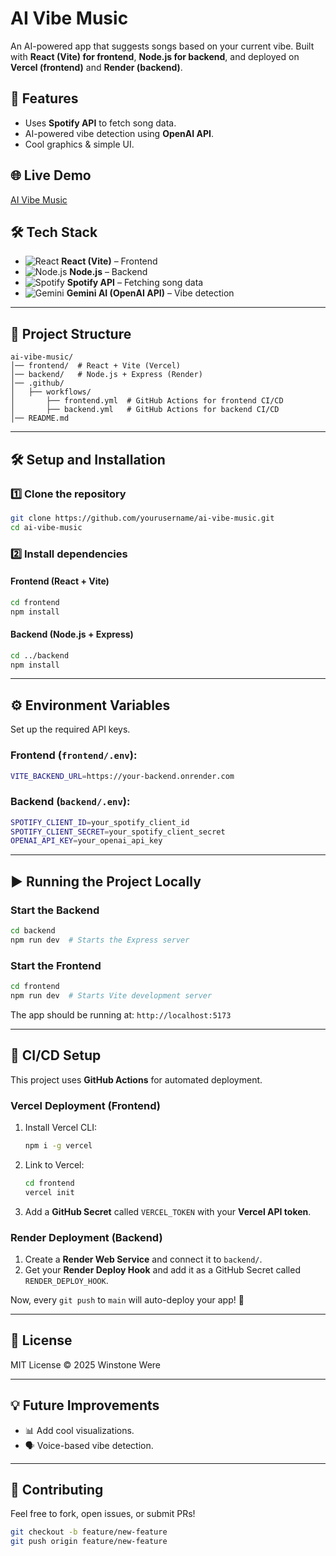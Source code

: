 # AI Vibe Music

An AI-powered app that suggests songs based on your current vibe. Built with **React (Vite) for frontend**, **Node.js for backend**, and deployed on **Vercel (frontend)** and **Render (backend)**.

## 🚀 Features
- Uses **Spotify API** to fetch song data.
- AI-powered vibe detection using **OpenAI API**.
- Cool graphics & simple UI.

## 🌐 Live Demo
[AI Vibe Music](https://ai-vibe-music.vercel.app/)

## 🛠 Tech Stack
- ![React](https://img.shields.io/badge/React-20232A?style=for-the-badge&logo=react&logoColor=61DAFB) **React (Vite)** – Frontend
- ![Node.js](https://img.shields.io/badge/Node.js-43853D?style=for-the-badge&logo=node.js&logoColor=white) **Node.js** – Backend
- ![Spotify](https://img.shields.io/badge/Spotify-1DB954?style=for-the-badge&logo=spotify&logoColor=white) **Spotify API** – Fetching song data
- ![Gemini](https://img.shields.io/badge/Gemini-4285F4?style=for-the-badge&logo=google&logoColor=white) **Gemini AI (OpenAI API)** – Vibe detection

---
## 📂 Project Structure
```
ai-vibe-music/
│── frontend/  # React + Vite (Vercel)
│── backend/   # Node.js + Express (Render)
│── .github/
│   ├── workflows/
│       ├── frontend.yml  # GitHub Actions for frontend CI/CD
│       ├── backend.yml   # GitHub Actions for backend CI/CD
│── README.md
```

---

## 🛠️ Setup and Installation

### 1️⃣ Clone the repository
```sh
git clone https://github.com/yourusername/ai-vibe-music.git
cd ai-vibe-music
```

### 2️⃣ Install dependencies
#### **Frontend** (React + Vite)
```sh
cd frontend
npm install
```
#### **Backend** (Node.js + Express)
```sh
cd ../backend
npm install
```

---

## ⚙️ Environment Variables
Set up the required API keys.

### **Frontend (`frontend/.env`):**
```sh
VITE_BACKEND_URL=https://your-backend.onrender.com
```

### **Backend (`backend/.env`):**
```sh
SPOTIFY_CLIENT_ID=your_spotify_client_id
SPOTIFY_CLIENT_SECRET=your_spotify_client_secret
OPENAI_API_KEY=your_openai_api_key
```

---

## ▶️ Running the Project Locally

### **Start the Backend**
```sh
cd backend
npm run dev  # Starts the Express server
```

### **Start the Frontend**
```sh
cd frontend
npm run dev  # Starts Vite development server
```

The app should be running at: `http://localhost:5173`

---

## 🔄 CI/CD Setup
This project uses **GitHub Actions** for automated deployment.

### **Vercel Deployment (Frontend)**
1. Install Vercel CLI:
   ```sh
   npm i -g vercel
   ```
2. Link to Vercel:
   ```sh
   cd frontend
   vercel init
   ```
3. Add a **GitHub Secret** called `VERCEL_TOKEN` with your **Vercel API token**.

### **Render Deployment (Backend)**
1. Create a **Render Web Service** and connect it to `backend/`.
2. Get your **Render Deploy Hook** and add it as a GitHub Secret called `RENDER_DEPLOY_HOOK`.

Now, every `git push` to `main` will auto-deploy your app! 🚀

---

## 📜 License
MIT License © 2025 Winstone Were

---

## 💡 Future Improvements
- 📊 Add cool visualizations.
- 🗣️ Voice-based vibe detection.

---

## 💬 Contributing
Feel free to fork, open issues, or submit PRs!

```sh
git checkout -b feature/new-feature
git push origin feature/new-feature
```

